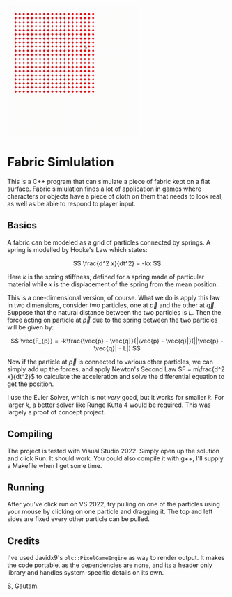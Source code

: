 <img src="https://github.com/RelativisticMechanic/FabricSimlulation/blob/main/working.gif" alt="Working of the program" width="300"/>

# Fabric Simlulation

This is a C++ program that can simulate a piece of fabric kept on a flat surface. Fabric simlulation finds a lot of application in games where characters or objects have a piece of cloth on them that needs to look real, as well as be able to respond to player input. 

## Basics

A fabric can be modeled as a grid of particles connected by springs. A spring is modelled by Hooke's Law which states:

$$ \frac{d^2 x}{dt^2} = -kx $$

Here $k$ is the spring stiffness, defined for a spring made of particular material while $x$ is the displacement of the spring from the mean position.

This is a one-dimensional version, of course. What we do is apply this law in two dimensions, consider two particles, one at $\vec{p}$ and the other at $\vec{q}$. Suppose that the natural distance between the two particles is $L$. Then the force acting on particle at $\vec{p}$ due to the spring between the two particles will be given by:

$$ \vec{F_{p}} = -k\frac{\vec{p} - \vec{q}}{|\vec{p} - \vec{q}|}(||\vec{p} - \vec{q}| - L|) $$

Now if the particle at $\vec{p}$ is connected to various other particles, we can simply add up the forces, and apply Newton's Second Law $F = m\frac{d^2 x}{dt^2}$ to calculate the acceleration and solve the differential equation to get the position.

I use the Euler Solver, which is not _very_ good, but it works for smaller $k$. For larger $k$, a better solver like Runge Kutta 4 would be required. This was largely a proof of concept project.

## Compiling

The project is tested with Visual Studio 2022. Simply open up the solution and click Run. It should work. You could also compile it with g++, I'll supply a Makefile when I get some time. 

## Running

After you've click run on VS 2022, try pulling on one of the particles using your mouse by clicking on one particle and dragging it. The top and left sides are fixed every other particle can be pulled. 

## Credits

I've used Javidx9's ```olc::PixelGameEngine``` as way to render output. It makes the code portable, as the dependencies are none, and its a header only library and handles system-specific details on its own.

S, Gautam.
